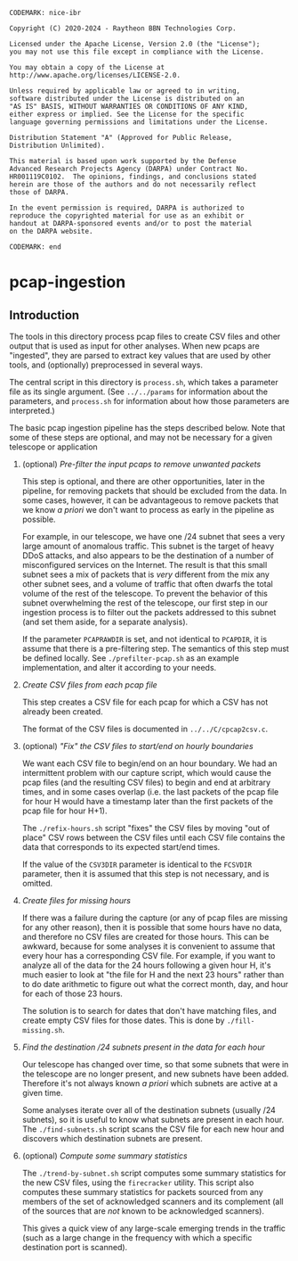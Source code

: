 ``` CODEMARK: nice-ibr ```
```
Copyright (C) 2020-2024 - Raytheon BBN Technologies Corp.

Licensed under the Apache License, Version 2.0 (the "License");
you may not use this file except in compliance with the License.

You may obtain a copy of the License at
http://www.apache.org/licenses/LICENSE-2.0.

Unless required by applicable law or agreed to in writing,
software distributed under the License is distributed on an
"AS IS" BASIS, WITHOUT WARRANTIES OR CONDITIONS OF ANY KIND,
either express or implied. See the License for the specific
language governing permissions and limitations under the License.

Distribution Statement "A" (Approved for Public Release,
Distribution Unlimited).

This material is based upon work supported by the Defense
Advanced Research Projects Agency (DARPA) under Contract No.
HR001119C0102.  The opinions, findings, and conclusions stated
herein are those of the authors and do not necessarily reflect
those of DARPA.

In the event permission is required, DARPA is authorized to
reproduce the copyrighted material for use as an exhibit or
handout at DARPA-sponsored events and/or to post the material
on the DARPA website.
```
``` CODEMARK: end ```

# pcap-ingestion

## Introduction

The tools in this directory process pcap files to create CSV files
and other output that is used as input for other analyses.
When new pcaps are "ingested", they are parsed to extract key
values that are used by other tools, and (optionally) preprocessed in
several ways.

The central script in this directory is `process.sh`, which takes a
parameter file as its single argument.  (See `../../params` for
information about the parameters, and `process.sh` for information
about how those parameters are interpreted.)

The basic pcap ingestion pipeline has the steps described below.
Note that some of these steps are optional, and may not be necessary
for a given telescope or application

 1. (optional) *Pre-filter the input pcaps to remove unwanted packets*

    This step is optional, and there are other opportunities, later
    in the pipeline, for removing packets that should be excluded
    from the data.  In some cases, however, it can be advantageous
    to remove packets that we know _a priori_ we don't want to
    process as early in the pipeline as possible.

    For example, in our telescope, we have one /24 subnet that sees a
    very large amount of anomalous traffic.  This subnet is the target
    of heavy DDoS attacks, and also appears to be the destination of a
    number of misconfigured services on the Internet.  The result is
    that this small subnet sees a mix of packets that is _very_
    different from the mix any other subnet sees, and a volume of
    traffic that often dwarfs the total volume of the rest of the
    telescope.  To prevent the behavior of this subnet overwhelming the
    rest of the telescope, our first step in our ingestion process is to
    filter out the packets addressed to this subnet (and set them aside,
    for a separate analysis).

    If the parameter `PCAPRAWDIR` is set, and not identical to
    `PCAPDIR`, it is assume that there is a pre-filtering step.  The
    semantics of this step must be defined locally.  See
    `./prefilter-pcap.sh` as an example implementation, and alter it
    according to your needs.

 2. *Create CSV files from each pcap file*

    This step creates a CSV file for each pcap for which a CSV
    has not already been created.

    The format of the CSV files is documented in `../../C/cpcap2csv.c`.

 3. (optional) *"Fix" the CSV files to start/end on hourly boundaries*

    We want each CSV file to begin/end on an hour boundary.  We had an
    intermittent problem with our capture script, which would cause the
    pcap files (and the resulting CSV files) to begin and end at
    arbitrary times, and in some cases overlap (i.e. the last packets of
    the pcap file for hour H would have a timestamp later than the first
    packets of the pcap file for hour H+1).

    The `./refix-hours.sh` script "fixes" the CSV files by moving "out
    of place" CSV rows between the CSV files until each CSV file
    contains the data that corresponds to its expected start/end times.

    If the value of the `CSV3DIR` parameter is identical to the
    `FCSVDIR` parameter, then it is assumed that this step is not
    necessary, and is omitted.

 4. *Create files for missing hours*

    If there was a failure during the capture (or any of pcap files are
    missing for any other reason), then it is possible that some hours
    have no data, and therefore no CSV files are created for those
    hours.  This can be awkward, because for some analyses it is
    convenient to assume that every hour has a corresponding CSV file.
    For example, if you want to analyze all of the data for the 24 hours
    following a given hour H, it's much easier to look at "the file for
    H and the next 23 hours" rather than to do date arithmetic to figure
    out what the correct month, day, and hour for each of those 23
    hours.

    The solution is to search for dates that don't have matching files,
    and create empty CSV files for those dates.  This is done by
    `./fill-missing.sh`.

 5. *Find the destination /24 subnets present in the data for each hour*

    Our telescope has changed over time, so that some subnets that were
    in the telescope are no longer present, and new subnets have been
    added.  Therefore it's not always known _a priori_ which subnets are
    active at a given time.

    Some analyses iterate over all of the destination subnets (usually
    /24 subnets), so it is useful to know what subnets are present in
    each hour.  The `./find-subnets.sh` script scans the CSV file for
    each new hour and discovers which destination subnets are present.

 6. (optional) *Compute some summary statistics*

    The `./trend-by-subnet.sh` script computes some summary statistics
    for the new CSV files, using the `firecracker` utility.  This script
    also computes these summary statistics for packets sourced from any
    members of the set of acknowledged scanners and its complement (all
    of the sources that are _not_ known to be acknowledged scanners).

    This gives a quick view of any large-scale emerging trends in the
    traffic (such as a large change in the frequency with which a
    specific destination port is scanned).
